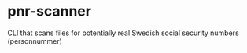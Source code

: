 # pnr-scanner
CLI that scans files for potentially real Swedish social security numbers (personnummer)
